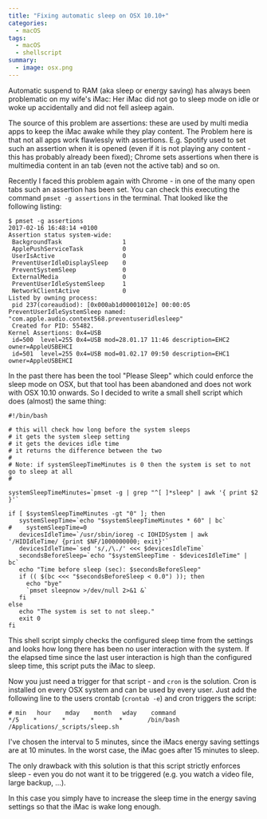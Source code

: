 ```yaml
---
title: "Fixing automatic sleep on OSX 10.10+"
categories:
  - macOS
tags:
  - macOS
  - shellscript
summary:
  - image: osx.png
---
```

Automatic suspend to RAM (aka sleep or energy saving) has always been problematic on my wife's iMac: Her iMac did not go to sleep mode on idle or woke up accidentally and did not fell asleep again.

The source of this problem are assertions: these are used by multi media apps to keep the iMac awake while they play content. The Problem here is that not all apps work flawlessly with assertions. E.g. Spotify used to set such an assertion when it is opened (even if it is not playing any content - this has probably already been fixed); Chrome sets assertions when there is multimedia content in an tab (even not the active tab) and so on.

Recently I faced this problem again with Chrome - in one of the many open tabs such an assertion has been set. You can check this executing the command ```pmset -g assertions``` in the terminal. That looked like the following listing:

```shell
$ pmset -g assertions
2017-02-16 16:48:14 +0100
Assertion status system-wide:
 BackgroundTask                 1
 ApplePushServiceTask           0
 UserIsActive                   0
 PreventUserIdleDisplaySleep    0
 PreventSystemSleep             0
 ExternalMedia                  0
 PreventUserIdleSystemSleep     1
 NetworkClientActive            0
Listed by owning process:
 pid 237(coreaudiod): [0x000ab1d00001012e] 00:00:05 PreventUserIdleSystemSleep named: "com.apple.audio.context568.preventuseridlesleep"
 Created for PID: 55482.
Kernel Assertions: 0x4=USB
 id=500  level=255 0x4=USB mod=28.01.17 11:46 description=EHC2 owner=AppleUSBEHCI
 id=501  level=255 0x4=USB mod=01.02.17 09:50 description=EHC1 owner=AppleUSBEHCI
```

In the past there has been the tool "Please Sleep" which could enforce the sleep mode on OSX, but that tool has been abandoned and does not work with OSX 10.10 onwards. So I decided to write a small shell script which does (almost) the same thing:

```shell
#!/bin/bash

# this will check how long before the system sleeps
# it gets the system sleep setting
# it gets the devices idle time
# it returns the difference between the two
#
# Note: if systemSleepTimeMinutes is 0 then the system is set to not go to sleep at all
#

systemSleepTimeMinutes=`pmset -g | grep "^[ ]*sleep" | awk '{ print $2 }'`

if [ $systemSleepTimeMinutes -gt "0" ]; then
   systemSleepTime=`echo "$systemSleepTimeMinutes * 60" | bc`
#    systemSleepTime=0
   devicesIdleTime=`/usr/sbin/ioreg -c IOHIDSystem | awk '/HIDIdleTime/ {print $NF/1000000000; exit}'`
   devicesIdleTime=`sed 's/,/\./' <<< $devicesIdleTime`
   secondsBeforeSleep=`echo "$systemSleepTime - $devicesIdleTime" | bc`
   echo "Time before sleep (sec): $secondsBeforeSleep"
   if (( $(bc <<< "$secondsBeforeSleep < 0.0") )); then
     echo "bye"
     `pmset sleepnow >/dev/null 2>&1 &`
   fi
else
   echo "The system is set to not sleep."
   exit 0
fi
```

 This shell script simply checks the configured sleep time from the settings and looks how long there has been no user interaction with the system. If the elapsed time since the last user interaction is high than the configured sleep time, this script puts the iMac to sleep.

 Now you just need a trigger for that script - and ```cron``` is the solution. Cron is installed on every OSX system and can be used by every user. Just add the following line to the users crontab (```crontab -e```) and cron triggers the script:

```
# min   hour    mday    month   wday    command
*/5    *       *       *       *       /bin/bash /Applications/_scripts/sleep.sh
```

I've chosen the interval to 5 minutes, since the iMacs energy saving settings are at 10 minutes. In the worst case, the iMac goes after 15 minutes to sleep.

The only drawback with this solution is that this script strictly enforces sleep - even you do not want it to be triggered (e.g. you watch a video file, large backup, ...).

In this case you simply have to increase the sleep time in the energy saving settings so that the iMac is wake long enough.
